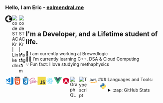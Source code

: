 ### Hello, I am Eric - [ealmendral.me](ealmendral.me)

[<img align="left" alt="codeSTACKr.com" width="22px" src="https://raw.githubusercontent.com/iconic/open-iconic/master/svg/globe.svg" />][website]
[<img align="left" alt="codeSTACKr | LinkedIn" width="22px" src="https://cdn.jsdelivr.net/npm/simple-icons@v3/icons/linkedin.svg" />][linkedin]
[<img align="left" alt="codeSTACKr | Instagram" width="22px" src="https://cdn.jsdelivr.net/npm/simple-icons@v3/icons/instagram.svg" />][instagram]

<br />

## I'm a Developer, and a Lifetime student of life.

- 🏢 I am currently working at Brewedlogic
- 👨‍💻 I’m currently learning C++, DSA & Cloud Computing
- 💡 Fun fact: I love studying methaphysics

[website]: https://ealmendral.me
[instagram]: https://instagram.com/eralmendral/
[linkedin]: https://www.linkedin.com/in/eric-almendral-6a13371aa/

<br />
### Languages and Tools:

<img align="left" alt="Visual Studio Code" width="26px" src="https://raw.githubusercontent.com/github/explore/80688e429a7d4ef2fca1e82350fe8e3517d3494d/topics/visual-studio-code/visual-studio-code.png" />
<img align="left" alt="HTML5" width="26px" src="https://raw.githubusercontent.com/github/explore/80688e429a7d4ef2fca1e82350fe8e3517d3494d/topics/html/html.png" />
<img align="left" alt="CSS3" width="26px" src="https://raw.githubusercontent.com/github/explore/80688e429a7d4ef2fca1e82350fe8e3517d3494d/topics/css/css.png" />
<img align="left" alt="Sass" width="26px" src="https://raw.githubusercontent.com/github/explore/80688e429a7d4ef2fca1e82350fe8e3517d3494d/topics/sass/sass.png" />
<img align="left" alt="JavaScript" width="26px" src="https://raw.githubusercontent.com/github/explore/80688e429a7d4ef2fca1e82350fe8e3517d3494d/topics/javascript/javascript.png" />
<img align="left" alt="React" width="26px" src="https://raw.githubusercontent.com/github/explore/80688e429a7d4ef2fca1e82350fe8e3517d3494d/topics/react/react.png" />
<img align="left" alt="Vue" width="26px" src="https://raw.githubusercontent.com/github/explore/80688e429a7d4ef2fca1e82350fe8e3517d3494d/topics/vue/vue.png" />
<img align="left" alt="Angular" width="26px" src="https://raw.githubusercontent.com/github/explore/80688e429a7d4ef2fca1e82350fe8e3517d3494d/topics/angular/angular.png" />
<img align="left" alt="GraphQL" width="26px" src="https://upload.wikimedia.org/wikipedia/commons/thumb/1/17/GraphQL_Logo.svg/1200px-GraphQL_Logo.svg.png" />
<img align="left" alt="Typescript" width="26px" style="margin: 0px 3px"  src="https://upload.wikimedia.org/wikipedia/commons/4/4c/Typescript_logo_2020.svg" />
<img align="left" alt="AWS" width="26px"  style="margin: 0px 3px" src="https://raw.githubusercontent.com/github/explore/fbceb94436312b6dacde68d122a5b9c7d11f9524/topics/aws/aws.png" />
<img align="left" alt="Python" width="26px" style="margin: 0px 3px" src="https://raw.githubusercontent.com/github/explore/80688e429a7d4ef2fca1e82350fe8e3517d3494d/topics/python/python.png" />

<br />
<br />

<!--
### 📺 Latest YouTube Videos

<!-- YOUTUBE:START -->
<!-- YOUTUBE:END -->
<!--
➡️ [more videos...](https://youtube.com/eralmendral)

### 📕 Latest Blog Posts

<!-- BLOG-POST-LIST:START -->
<!-- BLOG-POST-LIST:END -->

<details>
  <summary>:zap: GitHub Stats</summary>
  <img align="left" alt="eralmendral GitHub Stats" src="https://github-readme-stats.eralmendral.vercel.app/api?username=eralmendral&show_icons=true&hide_border=true" />

</details>
